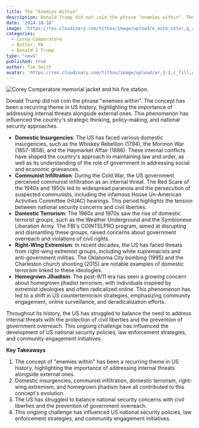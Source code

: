 ```yaml
---
title: The "Enemies Within"
description: Donald Trump did not coin the phrase "enemies within". The concept has been a recurring theme in US history, highlighting the importance of addressing internal threats alongside external ones. This phenomenon has influenced the country's strategic thinking, policy-making, and national security approaches..
date: '2024-10-18'
image: 'https://res.cloudinary.com/tithos/image/upload/e_auto_color,q_auto:eco/v1734904939/Political_Artwork_Enemies_Within_smu4ee.avif'
categories:
  - Corey Comperatore
  - Butter, PA
  - Donald J Trump
type: "news"
published: true
author: Tim Smith
avatar: 'https://res.cloudinary.com/tithos/image/upload/ar_1:1,c_fill,g_auto,q_auto:eco,r_max,w_100/v1703907649/me_f8wxaa.avif'
---
```


<script>
  import { ExternalLink, Image } from '../lib';
</script>

<Image
  src="https://res.cloudinary.com/tithos/image/upload/e_auto_color,q_auto:eco/v1734904939/Political_Artwork_Enemies_Within_smu4ee.avif"
  alt="Corey Comperatore memorial jacket and his fire station."
/>

Donald Trump did not coin the phrase "enemies within". The concept has been a recurring theme in US history, highlighting the importance of addressing internal threats alongside external ones. This phenomenon has influenced the country's strategic thinking, policy-making, and national security approaches.

* **Domestic Insurgencies**: The US has faced various domestic insurgencies, such as the Whiskey Rebellion (1794), the Mormon War (1857-1858), and the Haymarket Affair (1886). These internal conflicts have shaped the country's approach to maintaining law and order, as well as its understanding of the role of government in addressing social and economic grievances.
* **Communist Infiltration**: During the Cold War, the US government perceived communist infiltration as an internal threat. The Red Scare of the 1940s and 1950s led to widespread paranoia and the persecution of suspected communists, including the infamous House Un-American Activities Committee (HUAC) hearings. This period highlights the tension between national security concerns and civil liberties.
* **Domestic Terrorism**: The 1960s and 1970s saw the rise of domestic terrorist groups, such as the Weather Underground and the Symbionese Liberation Army. The FBI's COINTELPRO program, aimed at disrupting and dismantling these groups, raised concerns about government overreach and violations of civil rights.
* **Right-Wing Extremism**: In recent decades, the US has faced threats from right-wing extremist groups, including white supremacists and anti-government militias. The Oklahoma City bombing (1995) and the Charleston church shooting (2015) are notable examples of domestic terrorism linked to these ideologies.
* **Homegrown Jihadism**: The post-9/11 era has seen a growing concern about homegrown jihadist terrorism, with individuals inspired by extremist ideologies and often radicalized online. This phenomenon has led to a shift in US counterterrorism strategies, emphasizing community engagement, online surveillance, and deradicalization efforts.

Throughout its history, the US has struggled to balance the need to address internal threats with the protection of civil liberties and the prevention of government overreach. This ongoing challenge has influenced the development of US national security policies, law enforcement strategies, and community engagement initiatives.

**Key Takeaways**

1. The concept of "enemies within" has been a recurring theme in US history, highlighting the importance of addressing internal threats alongside external ones.
2. Domestic insurgencies, communist infiltration, domestic terrorism, right-wing extremism, and homegrown jihadism have all contributed to this concept's evolution.
3. The US has struggled to balance national security concerns with civil liberties and the prevention of government overreach.
4. This ongoing challenge has influenced US national security policies, law enforcement strategies, and community engagement initiatives.